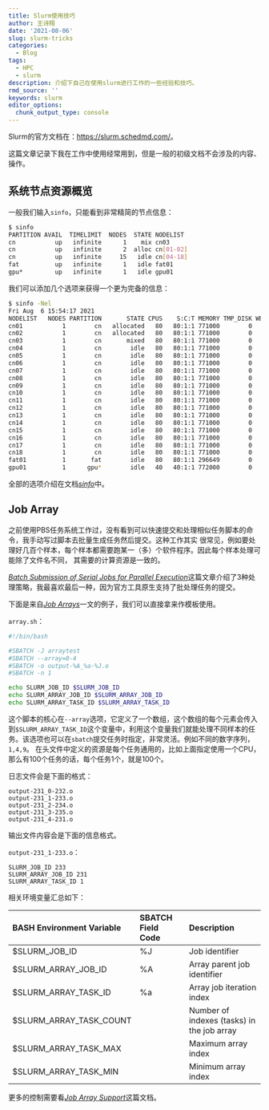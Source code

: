 ```yaml
---
title: Slurm使用技巧
author: 王诗翔
date: '2021-08-06'
slug: slurm-tricks
categories:
  - Blog
tags:
  - HPC
  - slurm
description: 介绍下自己在使用slurm进行工作的一些经验和技巧。
rmd_source: ''
keywords: slurm
editor_options:
  chunk_output_type: console
---
```


Slurm的官方文档在：<https://slurm.schedmd.com/>。

这篇文章记录下我在工作中使用经常用到，但是一般的初级文档不会涉及的内容、操作。

## 系统节点资源概览

一般我们输入`sinfo`，只能看到非常精简的节点信息：

```bash
$ sinfo
PARTITION AVAIL  TIMELIMIT  NODES  STATE NODELIST
cn           up   infinite      1    mix cn03
cn           up   infinite      2  alloc cn[01-02]
cn           up   infinite     15   idle cn[04-18]
fat          up   infinite      1   idle fat01
gpu*         up   infinite      1   idle gpu01
```

我们可以添加几个选项来获得一个更为完备的信息：

```bash
$ sinfo -Nel
Fri Aug  6 15:54:17 2021
NODELIST   NODES PARTITION       STATE CPUS    S:C:T MEMORY TMP_DISK WEIGHT AVAIL_FE REASON              
cn01           1        cn   allocated   80   80:1:1 771000        0      1   (null) none                
cn02           1        cn   allocated   80   80:1:1 771000        0      1   (null) none                
cn03           1        cn       mixed   80   80:1:1 771000        0      1   (null) none                
cn04           1        cn        idle   80   80:1:1 771000        0      1   (null) none                
cn05           1        cn        idle   80   80:1:1 771000        0      1   (null) none                
cn06           1        cn        idle   80   80:1:1 771000        0      1   (null) none                
cn07           1        cn        idle   80   80:1:1 771000        0      1   (null) none                
cn08           1        cn        idle   80   80:1:1 771000        0      1   (null) none                
cn09           1        cn        idle   80   80:1:1 771000        0      1   (null) none                
cn10           1        cn        idle   80   80:1:1 771000        0      1   (null) none                
cn11           1        cn        idle   80   80:1:1 771000        0      1   (null) none                
cn12           1        cn        idle   80   80:1:1 771000        0      1   (null) none                
cn13           1        cn        idle   80   80:1:1 771000        0      1   (null) none                
cn14           1        cn        idle   80   80:1:1 771000        0      1   (null) none                
cn15           1        cn        idle   80   80:1:1 771000        0      1   (null) none                
cn16           1        cn        idle   80   80:1:1 771000        0      1   (null) none                
cn17           1        cn        idle   80   80:1:1 771000        0      1   (null) none                
cn18           1        cn        idle   80   80:1:1 771000        0      1   (null) none                
fat01          1       fat        idle   80   80:1:1 296649        0      1   (null) none                
gpu01          1      gpu*        idle   40   40:1:1 772000        0      1   (null) none   
```

全部的选项介绍在文档[*sinfo*](https://slurm.schedmd.com/sinfo.html)中。

## Job Array

之前使用PBS任务系统工作过，没有看到可以快速提交和处理相似任务脚本的命令，我手动写过脚本去批量生成任务然后提交。这种工作其实
很常见，例如要处理好几百个样本，每个样本都需要跑某一（多）个软件程序。因此每个样本处理可能除了文件名不同，
其需要的计算资源是一致的。

[*Batch Submission of Serial Jobs for Parallel Execution*](https://portal.supercomputing.wales/index.php/index/slurm/interactive-use-job-arrays/batch-submission-of-serial-jobs-for-parallel-execution/)这篇文章介绍了3种处理策略，我最喜欢最后一种，因为官方工具原生支持了批处理任务的提交。

下面是来自[*Job Arrays*](https://portal.supercomputing.wales/index.php/index/slurm/interactive-use-job-arrays/job-arrays/)一文的例子，我们可以直接拿来作模板使用。

`array.sh`：

```bash
#!/bin/bash

#SBATCH -J arraytest
#SBATCH --array=0-4
#SBATCH -o output-%A_%a-%J.o
#SBATCH -n 1

echo SLURM_JOB_ID $SLURM_JOB_ID
echo SLURM_ARRAY_JOB_ID $SLURM_ARRAY_JOB_ID
echo SLURM_ARRAY_TASK_ID $SLURM_ARRAY_TASK_ID
```

这个脚本的核心在`--array`选项，它定义了一个数组，这个数组的每个元素会传入到`$SLURM_ARRAY_TASK_ID`这个变量中，利用这个变量我们就能处理不同样本的任务。该选项也可以在`sbatch`提交任务时指定，非常灵活。例如不同的数字序列，`1,4,9`。
在头文件中定义的资源是每个任务通用的，比如上面指定使用一个CPU，那么有100个任务的话，每个任务1个，就是100个。

日志文件会是下面的格式：

```
output-231_0-232.o
output-231_1-233.o
output-231_2-234.o
output-231_3-235.o
output-231_4-231.o
```

输出文件内容会是下面的信息格式。

`output-231_1-233.o`：

```
SLURM_JOB_ID 233
SLURM_ARRAY_JOB_ID 231
SLURM_ARRAY_TASK_ID 1
```

相关环境变量汇总如下：

| BASH Environment Variable | SBATCH Field Code | Description                                |
| :------------------------ | :---------------- | :----------------------------------------- |
| $SLURM_JOB_ID             | %J                | Job identifier                             |
| $SLURM_ARRAY_JOB_ID       | %A                | Array parent job identifier                |
| $SLURM_ARRAY_TASK_ID      | %a                | Array job iteration index                  |
| $SLURM_ARRAY_TASK_COUNT   |                   | Number of indexes (tasks) in the job array |
| $SLURM_ARRAY_TASK_MAX     |                   | Maximum array index                        |
| $SLURM_ARRAY_TASK_MIN     |                   | Minimum array index                        |

更多的控制需要看[*Job Array Support*](https://slurm.schedmd.com/job_array.html)这篇文档。